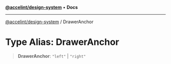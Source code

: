 [**@accelint/design-system**](../README.md) • **Docs**

***

[@accelint/design-system](../README.md) / DrawerAnchor

# Type Alias: DrawerAnchor

> **DrawerAnchor**: `"left"` \| `"right"`
